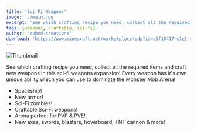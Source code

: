 ```yaml
---
title: 'Sci-Fi Weapons'
image: './main.jpg'
excerpt: 'See which crafting recipe you need, collect all the required items and craft new weapons in this sci-fi weapons expansion!'
tags: [weapons, craftable, sci-fi]
author: 'cubed-creations'
download: 'https://www.minecraft.net/marketplace/pdp?id=c5f18417-c1e1-49e6-9218-d18858d1f5c5'
---
```


![Thumbnail](/creations/scifi-weapons/main.jpg)

See which crafting recipe you need, collect all the required items and craft new weapons in this sci-fi weapons expansion! Every weapon has it's own unique ability which you can use to dominate the Monster Mob Arena!

- Spaceship!
- New armor!
- Sci-Fi zombies!
- Craftable Sci-Fi weapons!
- Arena perfect for PVP & PVE!
- New axes, swords, blasters, hoverboard, TNT cannon & more!
